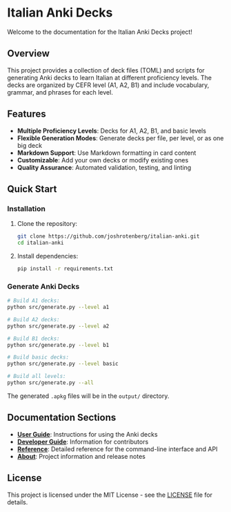 # Italian Anki Decks

Welcome to the documentation for the Italian Anki Decks project!

## Overview

This project provides a collection of deck files (TOML) and scripts for generating Anki decks to learn Italian at different proficiency levels. The decks are organized by CEFR level (A1, A2, B1) and include vocabulary, grammar, and phrases for each level.

## Features

- **Multiple Proficiency Levels**: Decks for A1, A2, B1, and basic levels
- **Flexible Generation Modes**: Generate decks per file, per level, or as one big deck
- **Markdown Support**: Use Markdown formatting in card content
- **Customizable**: Add your own decks or modify existing ones
- **Quality Assurance**: Automated validation, testing, and linting

## Quick Start

### Installation

1. Clone the repository:
   ```bash
   git clone https://github.com/joshrotenberg/italian-anki.git
   cd italian-anki
   ```

2. Install dependencies:
   ```bash
   pip install -r requirements.txt
   ```

### Generate Anki Decks

```bash
# Build A1 decks:
python src/generate.py --level a1

# Build A2 decks:
python src/generate.py --level a2

# Build B1 decks:
python src/generate.py --level b1

# Build basic decks:
python src/generate.py --level basic

# Build all levels:
python src/generate.py --all
```

The generated `.apkg` files will be in the `output/` directory.

## Documentation Sections

- **[User Guide](user-guide/getting-started.md)**: Instructions for using the Anki decks
- **[Developer Guide](developer-guide/contributing.md)**: Information for contributors
- **[Reference](reference/cli.md)**: Detailed reference for the command-line interface and API
- **[About](about/release-notes.md)**: Project information and release notes

## License

This project is licensed under the MIT License - see the [LICENSE](about/license.md) file for details.